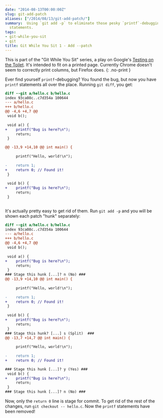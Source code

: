 ```yaml
---
date: "2014-08-13T00:00:00Z"
slug: git-add-patch
aliases: ["/2014/08/13/git-add-patch/"]
summary:  Using `git add -p` to eliminate those pesky `printf`-debugging
  statements.
tags:
- git-while-you-sit
- git
title: Git While You Sit 1 - Add --patch
---
```


<!-- markdownlint-disable MD013 -->

This is part of the "Git While You Sit" series, a play on Google's [Testing on the Toilet](http://googletesting.blogspot.co.il/2007/01/introducing-testing-on-toilet.html). It's intended to fit on a printed page. Currently Chrome doesn't seem to correctly print columns, but Firefox does.
{: .no-print }

Ever find yourself `printf`-debugging? You found the bug, but now you have `printf` statements all over the place. Running `git diff`, you get:

```diff
diff --git a/hello.c b/hello.c
index 93ca08c..c7d354a 100644
--- a/hello.c
+++ b/hello.c
@@ -4,6 +4,7 @@
 void b();
 
 void a() {
+    printf("Bug is here?\n");
     return;
 }

@@ -13,9 +14,10 @@ int main() {
 
     printf("Hello, world!\n");
 
-    return 1;
+    return 0; // Found it!
 }
 
 void b() {
+    printf("Bug is here?\n");
     return;
 }
 
```

It's actually pretty easy to get rid of them. Run `git add -p` and you will be shown each patch "hunk" separately:

```diff
diff --git a/hello.c b/hello.c
index 93ca08c..c7d354a 100644
--- a/hello.c
+++ b/hello.c
@@ -4,6 +4,7 @@
 void b();
 
 void a() {
+    printf("Bug is here?\n");
     return;
 }
### Stage this hunk [...]? n (No) ###
@@ -13,9 +14,10 @@ int main() {
 
     printf("Hello, world!\n");
 
-    return 1;
+    return 0; // Found it!
 }
 
 void b() {
+    printf("Bug is here?\n");
     return;
 }
### Stage this hunk? [...] s (Split)  ###
@@ -13,7 +14,7 @@ int main() {
 
     printf("Hello, world!\n");
 
-    return 1;
+    return 0; // Found it!

### Stage this hunk [...]? y (Yes) ###
 void b() {
+    printf("Bug is here?\n");
     return;
 }
### Stage this hunk [...]? n (No) ###
```

Now, only the `return 0` line is stage for commit. To get rid of the rest of the changes, run `git checkout -- hello.c`. Now the `printf` statements have been removed!
